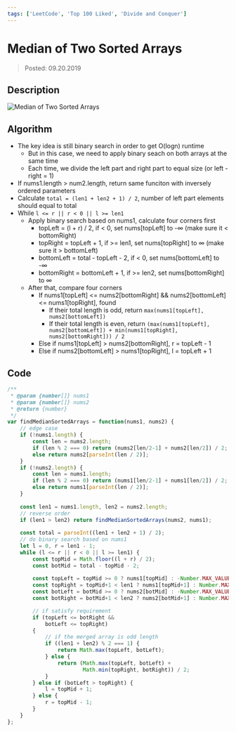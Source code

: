 ```yaml
---
tags: ['LeetCode', 'Top 100 Liked', 'Divide and Conquer']
---
```


# Median of Two Sorted Arrays

> Posted: 09.20.2019

<Tag />

## Description

![Median of Two Sorted Arrays](/medianOfSA.png)

## Algorithm

- The key idea is still binary search in order to get O(logn) runtime
  - But in this case, we need to apply binary seach on both arrays at the same time
  - Each time, we divide the left part and right part to equal size (or left - right = 1)
- If nums1.length > num2.length, return same funciton with inversely ordered parameters
- Calculate `total = (len1 + len2 + 1) / 2`, number of left part elements should equal to total
- While `l <= r || r < 0 || l >= len1`
  - Apply binary search based on nums1, calculate four corners first
    - topLeft = (l + r) / 2, if < 0, set nums[topLeft] to -∞ (make sure it < bottomRight)
    - topRight = topLeft + 1, if >= len1, set nums[topRight] to ∞ (make sure it > bottomLeft)
    - bottomLeft = total - topLeft - 2, if < 0, set nums[bottomLeft] to -∞
    - bottomRight = bottomLeft + 1, if >= len2, set nums[bottomRight] to ∞
  - After that, compare four corners
    - If nums1[topLeft] <= nums2[bottomRight] && nums2[bottomLeft] <= nums1[topRight], found
      - If their total length is odd, return `max(nums1[topLeft], nums2[bottomLeft])`
      - If their total length is even, return `(max(nums1[topLeft], nums2[bottomLeft]) + min(nums1[topRight],
       nums2[bottomRight])) / 2`
    - Else if nums1[topLeft] > nums2[bottomRight], r = topLeft - 1
    - Else if nums2[bottomLeft] > nums1[topRight], l = topLeft + 1

## Code

```javascript
/**
 * @param {number[]} nums1
 * @param {number[]} nums2
 * @return {number}
 */
var findMedianSortedArrays = function(nums1, nums2) {
    // edge case
    if (!nums1.length) {
        const len = nums2.length;
        if (len % 2 === 0) return (nums2[len/2-1] + nums2[len/2]) / 2;
        else return nums2[parseInt(len / 2)];
    }
    if (!nums2.length) {
        const len = nums1.length;
        if (len % 2 === 0) return (nums1[len/2-1] + nums1[len/2]) / 2;
        else return nums1[parseInt(len / 2)];
    }
    
    const len1 = nums1.length, len2 = nums2.length;
    // reverse order
    if (len1 > len2) return findMedianSortedArrays(nums2, nums1);
    
    const total = parseInt((len1 + len2 + 1) / 2);
    // do binary search based on nums1
    let l = 0, r = len1 - 1;
    while (l <= r || r < 0 || l >= len1) {
        const topMid = Math.floor((l + r) / 2);
        const botMid = total - topMid - 2;
        
        const topLeft = topMid >= 0 ? nums1[topMid] : -Number.MAX_VALUE;
        const topRight = topMid+1 < len1 ? nums1[topMid+1] : Number.MAX_VALUE;
        const botLeft = botMid >= 0 ? nums2[botMid] : -Number.MAX_VALUE;
        const botRight = botMid+1 < len2 ? nums2[botMid+1] : Number.MAX_VALUE;

        // if satisfy requirement
        if (topLeft <= botRight &&
            botLeft <= topRight) 
        {
            // if the merged array is odd length
            if ((len1 + len2) % 2 === 1) {
                return Math.max(topLeft, botLeft);
            } else {
                return (Math.max(topLeft, botLeft) +
                        Math.min(topRight, botRight)) / 2;
            }
        } else if (botLeft > topRight) {
            l = topMid + 1;
        } else {
            r = topMid - 1;
        }
    }
};
```


<Disqus />